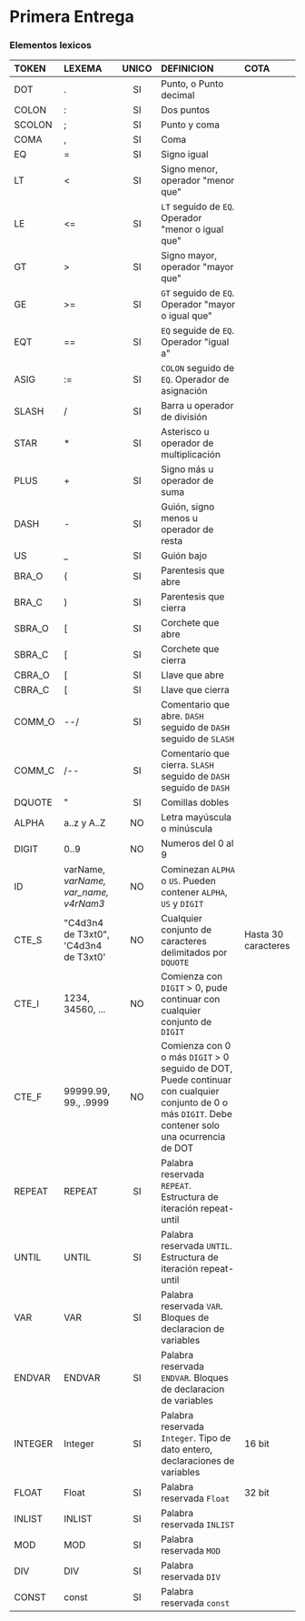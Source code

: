 # Primera Entrega

### Elementos lexicos

|TOKEN|LEXEMA|UNICO|DEFINICION|COTA|
|:---|:---|:---:|:---|:---|
|DOT|.|SI|Punto, o Punto decimal||
|COLON|:|SI|Dos puntos||
|SCOLON|;|SI|Punto y coma||
|COMA|,|SI|Coma||
|EQ|=|SI|Signo igual||
|LT|<|SI|Signo menor, operador "menor que"||
|LE|<=|SI|`LT` seguido de `EQ`. Operador "menor o igual que"||
|GT|>|SI|Signo mayor, operador "mayor que"||
|GE|>=|SI|`GT` seguido de `EQ`. Operador "mayor o igual que"||
|EQT|==|SI|`EQ` seguide de `EQ`. Operador "igual a"||
|ASIG|:=|SI|`COLON` seguido de `EQ`. Operador de asignación||
|SLASH|/|SI|Barra u operador de división||
|STAR|*|SI|Asterisco u operador de  multiplicación||
|PLUS|+|SI|Signo más u operador de suma||
|DASH|-|SI|Guión, signo menos u operador de resta||
|US|_|SI|Guión bajo||
|BRA_O|(|SI|Parentesis que abre||
|BRA_C|)|SI|Parentesis que cierra|
|SBRA_O|[|SI|Corchete que abre||
|SBRA_C|[|SI|Corchete que cierra||
|CBRA_O|[|SI|Llave que abre||
|CBRA_C|[|SI|Llave que cierra||
|COMM_O|--/|SI|Comentario que abre. `DASH` seguido de `DASH` seguido de `SLASH`||
|COMM_C|/--|SI|Comentario que cierra. `SLASH` seguido de `DASH` seguido de `DASH`||
|DQUOTE|"|SI|Comillas dobles||
|ALPHA|a..z y A..Z|NO|Letra mayúscula o minúscula||
|DIGIT|0..9|NO|Numeros del 0 al 9||
|ID|varName, _varName, var_name, v4rNam3_ |NO|Cominezan `ALPHA` o `US`. Pueden contener `ALPHA`, `US` y `DIGIT`||
|CTE_S|"C4d3n4 de T3xt0", 'C4d3n4 de T3xt0'|NO|Cualquier conjunto de caracteres delimitados por `DQUOTE`|Hasta 30 caracteres|
|CTE_I|1234, 34560, ...|NO|Comienza con `DIGIT` > 0, pude continuar con cualquier conjunto de `DIGIT`||
|CTE_F|99999.99, 99., .9999|NO|Comienza con 0 o más `DIGIT` > 0 seguido de DOT, Puede continuar con cualquier conjunto de 0 o más `DIGIT`. Debe contener solo una ocurrencia de DOT||
|REPEAT|REPEAT|SI|Palabra reservada `REPEAT`. Estructura de iteración repeat-until||
|UNTIL|UNTIL|SI|Palabra reservada `UNTIL`. Estructura de iteración repeat-until||
|VAR|VAR|SI|Palabra reservada `VAR`. Bloques de declaracion de variables||
|ENDVAR|ENDVAR|SI|Palabra reservada `ENDVAR`. Bloques de declaracion de variables||
|INTEGER|Integer|SI|Palabra reservada `Integer`. Tipo de dato entero, declaraciones de variables|16 bit|
|FLOAT|Float|SI|Palabra reservada `Float`|32 bit|
|INLIST|INLIST|SI|Palabra reservada `INLIST`||
|MOD|MOD|SI|Palabra reservada `MOD`||
|DIV|DIV|SI|Palabra reservada `DIV`||
|CONST|const|SI|Palabra reservada `const`||
